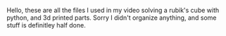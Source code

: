 Hello, these are all the files I used in my video solving a rubik's cube with python, and 3d printed parts. Sorry I didn't organize anything, and some stuff is definitley half done.
